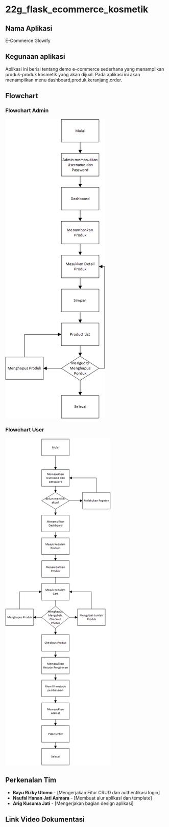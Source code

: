 # 22g_flask_ecommerce_kosmetik

## Nama Aplikasi
E-Commerce Glowify

## Kegunaan aplikasi
Aplikasi ini berisi tentang demo e-commerce sederhana yang menampilkan produk-produk kosmetik yang akan dijual. Pada aplikasi ini akan menampilkan menu dashboard,produk,keranjang,order.

## Flowchart
### Flowchart Admin
![Flowchart](https://github.com/kampusriset/22g_flask_ecommerce_kosmetik/blob/main/Screenshots/flowchart_admin.png)
### Flowchart User
![Flowchart](https://github.com/kampusriset/22g_flask_ecommerce_kosmetik/blob/main/Screenshots/flowchart_user.png)


## Perkenalan Tim
- **Bayu Rizky Utomo** - [Mengerjakan Fitur CRUD dan authentikasi login]
- **Naufal Hanan Jati Asmara** - [Membuat alur aplikasi dan template]
- **Arig Kusuma Jati** - [Mengerjakan bagian design aplikasi]

## Link Video Dokumentasi

